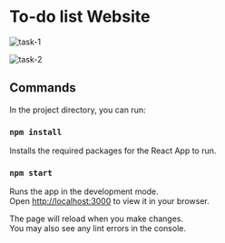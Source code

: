 # To-do list Website 

![task-1](https://user-images.githubusercontent.com/59217041/213845190-9a09efe1-eec4-4cd4-aa48-066097ebf9a0.png)

![task-2](https://user-images.githubusercontent.com/59217041/213845196-f2248660-cf86-437e-a60d-37c86c3e407d.png)

## Commands

In the project directory, you can run:

### `npm install`

Installs the required packages for the React App to run. 

### `npm start`

Runs the app in the development mode.\
Open [http://localhost:3000](http://localhost:3000) to view it in your browser.

The page will reload when you make changes.\
You may also see any lint errors in the console.

